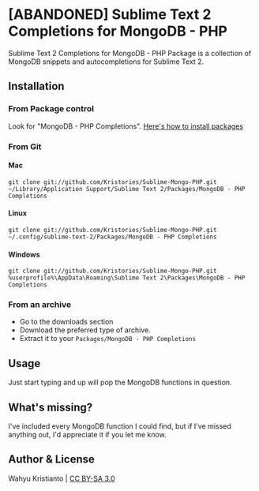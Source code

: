 # [ABANDONED] Sublime Text 2 Completions for MongoDB - PHP

Sublime Text 2 Completions for MongoDB - PHP Package is a collection of MongoDB snippets and autocompletions for Sublime Text 2.

## Installation

### From Package control

Look for "MongoDB - PHP Completions". [Here's how to install packages](http://wbond.net/sublime_packages/package_control/usage)

### From Git

#### Mac

	git clone git://github.com/Kristories/Sublime-Mongo-PHP.git ~/Library/Application Support/Sublime Text 2/Packages/MongoDB - PHP Completions
	

#### Linux

	git clone git://github.com/Kristories/Sublime-Mongo-PHP.git ~/.config/sublime-text-2/Packages/MongoDB - PHP Completions

#### Windows

	git clone git://github.com/Kristories/Sublime-Mongo-PHP.git %userprofile%\AppData\Roaming\Sublime Text 2\Packages\MongoDB - PHP Completions

### From an archive

- Go to the downloads section
- Download the preferred type of archive.
- Extract it to your `Packages/MongoDB - PHP Completions`

## Usage

Just start typing and up will pop the MongoDB functions in question.

## What's missing?

I've included every MongoDB function I could find, but if I've missed anything out, I'd appreciate it if you let me know.

## Author & License

Wahyu Kristianto | [CC BY-SA 3.0](http://creativecommons.org/licenses/by-sa/3.0/deed.en_US)
